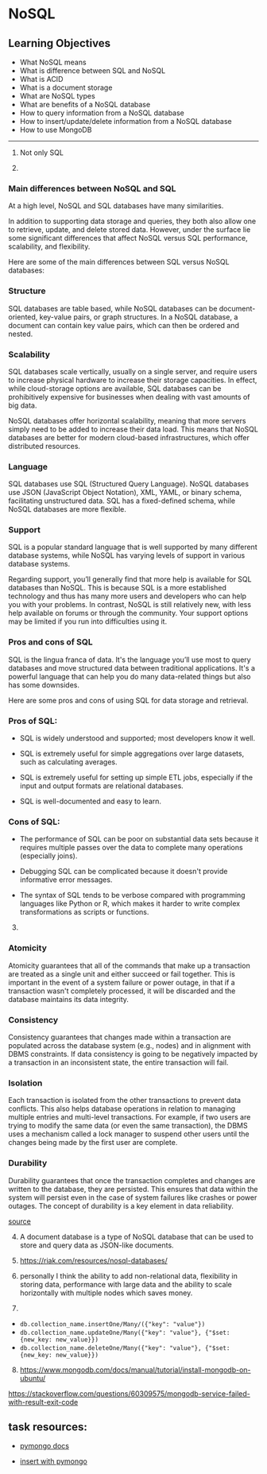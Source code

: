# NoSQL
## Learning Objectives



* What NoSQL means
* What is difference between SQL and NoSQL
* What is ACID
* What is a document storage
* What are NoSQL types
* What are benefits of a NoSQL database
* How to query information from a NoSQL database
* How to insert/update/delete information from a NoSQL database
* How to use MongoDB


----

1. Not only SQL


2. 
### Main differences between NoSQL and SQL

At a high level, NoSQL and SQL databases have many similarities.

In addition to supporting data storage and queries, they both also allow one to retrieve, update, and delete stored data. However, under the surface lie some significant differences that affect NoSQL versus SQL performance, scalability, and flexibility.

Here are some of the main differences between SQL versus NoSQL databases:
### Structure

SQL databases are table based, while NoSQL databases can be document-oriented, key-value pairs, or graph structures. In a NoSQL database, a document can contain key value pairs, which can then be ordered and nested.
### Scalability

SQL databases scale vertically, usually on a single server, and require users to increase physical hardware to increase their storage capacities. In effect, while cloud-storage options are available, SQL databases can be prohibitively expensive for businesses when dealing with vast amounts of big data.

NoSQL databases offer horizontal scalability, meaning that more servers simply need to be added to increase their data load. This means that NoSQL databases are better for modern cloud-based infrastructures, which offer distributed resources.
### Language

SQL databases use SQL (Structured Query Language). NoSQL databases use JSON (JavaScript Object Notation), XML, YAML, or binary schema, facilitating unstructured data. SQL has a fixed-defined schema, while NoSQL databases are more flexible.
### Support

SQL is a popular standard language that is well supported by many different database systems, while NoSQL has varying levels of support in various database systems.

Regarding support, you’ll generally find that more help is available for SQL databases than NoSQL. This is because SQL is a more established technology and thus has many more users and developers who can help you with your problems. In contrast, NoSQL is still relatively new, with less help available on forums or through the community. Your support options may be limited if you run into difficulties using it.

### Pros and cons of SQL

SQL is the lingua franca of data. It's the language you’ll use most to query databases and move structured data between traditional applications. It's a powerful language that can help you do many data-related things but also has some downsides.

Here are some pros and cons of using SQL for data storage and retrieval.

### Pros of SQL:

* SQL is widely understood and supported; most developers know it well.

* SQL is extremely useful for simple aggregations over large datasets, such as calculating averages.

* SQL is extremely useful for setting up simple ETL jobs, especially if the input and output formats are relational databases.

* SQL is well-documented and easy to learn.

### Cons of SQL:

* The performance of SQL can be poor on substantial data sets because it requires multiple passes over the data to complete many operations (especially joins). 

* Debugging SQL can be complicated because it doesn't provide informative error messages.

* The syntax of SQL tends to be verbose compared with programming languages like Python or R, which makes it harder to write complex transformations as scripts or functions. 


3. 

### Atomicity

Atomicity guarantees that all of the commands that make up a transaction are treated as a single unit and either succeed or fail together. This is important in the event of a system failure or power outage, in that if a transaction wasn't completely processed, it will be discarded and the database maintains its data integrity.


### Consistency

Consistency guarantees that changes made within a transaction are populated across the database system (e.g., nodes) and in alignment with DBMS constraints. If data consistency is going to be negatively impacted by a transaction in an inconsistent state, the entire transaction will fail.

### Isolation

Each transaction is isolated from the other transactions to prevent data conflicts. This also helps database operations in relation to managing multiple entries and multi-level transactions. For example, if two users are trying to modify the same data (or even the same transaction), the DBMS uses a mechanism called a lock manager to suspend other users until the changes being made by the first user are complete.

### Durability

Durability guarantees that once the transaction completes and changes are written to the database, they are persisted. This ensures that data within the system will persist even in the case of system failures like crashes or power outages. The concept of durability is a key element in data reliability.

[source](https://www.google.com/url?sa=t&source=web&rct=j&opi=89978449&url=https://www.mongodb.com/resources/basics/databases/acid-transactions&ved=2ahUKEwiz2omviayJAxV9VfEDHXYMM2sQFnoECBMQAQ&usg=AOvVaw2alQFJVBqO1jKDXEbRYdtU) 

4. A document database is a type of NoSQL database that can be used to store and query data as JSON-like documents. 


5. https://riak.com/resources/nosql-databases/

6. personally I think the ability to add non-relational data, flexibility in storing data, performance with large data and the ability to scale horizontally with multiple nodes which saves money.

7. 
* `db.collection_name.insertOne/Many/({"key": "value"})`
* `db.collection_name.updateOne/Many({"key": "value"}, {"$set:{new_key: new_value}})`
* `db.collection_name.deleteOne/Many({"key": "value"}, {"$set:{new_key: new_value}})`


8. https://www.mongodb.com/docs/manual/tutorial/install-mongodb-on-ubuntu/

https://stackoverflow.com/questions/60309575/mongodb-service-failed-with-result-exit-code 


## task resources:

* [pymongo docs](https://www.mongodb.com/docs/languages/python/pymongo-driver/current/read/retrieve/)

* [insert with pymongo](https://www.w3schools.com/python/python_mongodb_insert.asp)
